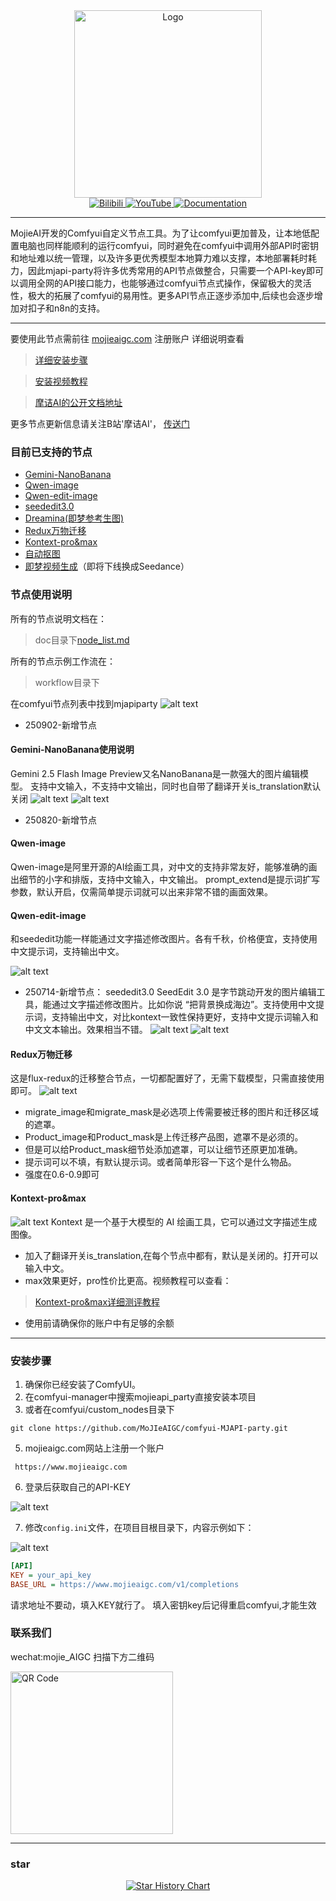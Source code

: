 <div align="center">
    <img src="https://mojie.tos-cn-guangzhou.volces.com/nodes/gitlogo.svg" alt="Logo" style="width: 300px;">
</div>

<div align="center">
    <a href="https://space.bilibili.com/483532108" target="_blank">
        <img src="https://img.shields.io/badge/Bilibili-B站-blue?logo=bilibili" alt="Bilibili">
    </a>
    <a href="https://www.youtube.com/channel/UCkEziiyOnhvZgwCEk2WAb7Q" target="_blank">
        <img src="https://img.shields.io/badge/YouTube-油管-red?logo=youtube" alt="YouTube">
    </a>
    <a href="README_EN.md" target="_blank">
        <img src="https://img.shields.io/badge/Docs-文档-green?logo=readme" alt="Documentation">
    </a>
</div>
  

***  

  MojieAI开发的Comfyui自定义节点工具。为了让comfyui更加普及，让本地低配置电脑也同样能顺利的运行comfyui，同时避免在comfyui中调用外部API时密钥和地址难以统一管理，以及许多更优秀模型本地算力难以支撑，本地部署耗时耗力，因此mjapi-party将许多优秀常用的API节点做整合，只需要一个API-key即可以调用全网的API接口能力，也能够通过comfyui节点式操作，保留极大的灵活性，极大的拓展了comfyui的易用性。更多API节点正逐步添加中,后续也会逐步增加对扣子和n8n的支持。

***
要使用此节点需前往 [mojieaigc.com](https://www.mojieaigc.com/) 注册账户
详细说明查看
> [详细安装步骤](#安装步骤)

> [安装视频教程](https://ecn0nfqh6woh.feishu.cn/wiki/NSrhwpEEQis0b8ktIdAcEbN4neh?from=from_copylink)

> [摩诘AI的公开文档地址](https://ecn0nfqh6woh.feishu.cn/wiki/GITRwdanFi6gJHkYA9Nc9lDOnHd)

更多节点更新信息请关注B站'摩诘AI'，
[传送门](https://space.bilibili.com/483532108)

### 目前已支持的节点
- [Gemini-NanoBanana](/doc/node_list.md#gemini-nanobanana使用说明)
- [Qwen-image](/doc/node_list.md#qwen-image-使用说明)
- [Qwen-edit-image](/doc/node_list.md#qwen-edit-image-使用说明)
- [seededit3.0](/doc/node_list.md#seededit30)
- [Dreamina(即梦参考生图)](/doc/node_list.md#dreamina即梦参考生图)
- [Redux万物迁移](/doc/node_list.md#redux万物迁移)
- [Kontext-pro&max](/doc/node_list.md#Kontext-pro&max)
- [自动抠图](/doc/node_list.md#自动抠图)
- [即梦视频生成](/doc/node_list.md#即梦视频生成)（即将下线换成Seedance）

### 节点使用说明
所有的节点说明文档在：
> doc目录下[node_list.md](doc/node_list.md)

所有的节点示例工作流在：
> workflow目录下

在comfyui节点列表中找到mjapiparty
![alt text](doc/assets/node.png)

- 250902-新增节点
#### Gemini-NanoBanana使用说明
Gemini 2.5 Flash Image Preview又名NanoBanana是一款强大的图片编辑模型。
支持中文输入，不支持中文输出，同时也自带了翻译开关is_translation默认关闭
![alt text](doc/assets/NanoBanana.png)
![alt text](doc/assets/NanoBanana2.png)

- 250820-新增节点
#### Qwen-image 
Qwen-image是阿里开源的AI绘画工具，对中文的支持非常友好，能够准确的画出细节的小字和排版，支持中文输入，中文输出。
prompt_extend是提示词扩写参数，默认开启，仅需简单提示词就可以出来非常不错的画面效果。
#### Qwen-edit-image
和seededit功能一样能通过文字描述修改图片。各有千秋，价格便宜，支持使用中文提示词，支持输出中文。

![alt text](doc/assets/Qwen-image.png)

- 250714-新增节点：
seededit3.0
SeedEdit 3.0 是字节跳动开发的图片编辑工具，能通过文字描述修改图片。比如你说 “把背景换成海边”。支持使用中文提示词，支持输出中文，对比kontext一致性保持更好，支持中文提示词输入和中文文本输出。效果相当不错。
![alt text](doc/assets/seed.png)
![alt text](doc/assets/seed2.png)
#### Redux万物迁移
这是flux-redux的迁移整合节点，一切都配置好了，无需下载模型，只需直接使用即可。
![alt text](doc/assets/redux.png)
- migrate_image和migrate_mask是必选项上传需要被迁移的图片和迁移区域的遮罩。
- Product_image和Product_mask是上传迁移产品图，遮罩不是必须的。
- 但是可以给Product_mask细节处添加遮罩，可以让细节还原更加准确。
- 提示词可以不填，有默认提示词。或者简单形容一下这个是什么物品。
- 强度在0.6-0.9即可
#### Kontext-pro&max
![alt text](doc/assets/kontext.png)
Kontext 是一个基于大模型的 AI 绘画工具，它可以通过文字描述生成图像。
- 加入了翻译开关is_translation,在每个节点中都有，默认是关闭的。打开可以输入中文。
- max效果更好，pro性价比更高。视频教程可以查看：
> [Kontext-pro&max详细测评教程](https://www.bilibili.com/video/BV19931zAE4c/?vd_source=25d3add966daa64cbb811354319ec18d#reply268510289936)
- 使用前请确保你的账户中有足够的余额


***


### 安装步骤
1. 确保你已经安装了ComfyUI。
2. 在comfyui-manager中搜索mojieapi_party直接安装本项目
3. 或者在comfyui/custom_nodes目录下
```plaintext
git clone https://github.com/MoJIeAIGC/comfyui-MJAPI-party.git
```
5. mojieaigc.com网站上注册一个账户
```url 
 https://www.mojieaigc.com
```

6. 登录后获取自己的API-KEY

![alt text](doc/assets/copykey.png)

7. 修改`config.ini`文件，在项目目根目录下，内容示例如下：

![alt text](doc/assets/addkey.png)

```ini
[API]
KEY = your_api_key
BASE_URL = https://www.mojieaigc.com/v1/completions
```
请求地址不要动，填入KEY就行了。
填入密钥key后记得重启comfyui,才能生效

### 联系我们
wechat:mojie_AIGC
扫描下方二维码
<div>
    <img src="doc/assets/qr.jpg" alt="QR Code" style="width: 260px;">
</div>
  

***
  
### star
<div align="center">
    <a href="https://star-history.com/#MoJIeAIGC/comfyui-MJAPI-party&Date">
        <img src="https://api.star-history.com/svg?repos=MoJIeAIGC/comfyui-MJAPI-party&type=Date" alt="Star History Chart">
    </a>
</div>
